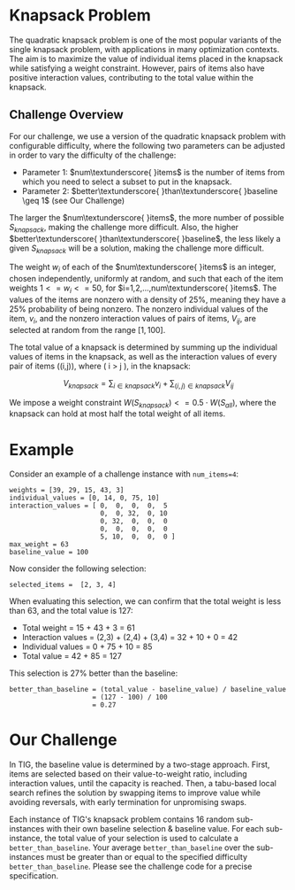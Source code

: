 # Knapsack Problem

The quadratic knapsack problem is one of the most popular variants of the single knapsack problem, with applications in many optimization contexts. The aim is to maximize the value of individual items placed in the knapsack while satisfying a weight constraint. However, pairs of items also have positive interaction values, contributing to the total value within the knapsack.


## Challenge Overview

For our challenge, we use a version of the quadratic knapsack problem with configurable difficulty, where the following two parameters can be adjusted in order to vary the difficulty of the challenge:

- Parameter 1:  $num\textunderscore{ }items$ is the number of items from which you need to select a subset to put in the knapsack. 
- Parameter 2: $better\textunderscore{ }than\textunderscore{ }baseline \geq 1$ (see Our Challenge)

The larger the $num\textunderscore{ }items$, the more number of possible $S_{knapsack}$, making the challenge more difficult. Also, the higher $better\textunderscore{ }than\textunderscore{ }baseline$, the less likely a given $S_{knapsack}$ will be a solution, making the challenge more difficult.

The weight $w_i$ of each of the $num\textunderscore{ }items$ is an integer, chosen independently, uniformly at random, and such that each of the item weights $1 <= w_i <= 50$, for $i=1,2,...,num\textunderscore{ }items$. The values of the items are nonzero  with a density of 25%, meaning they have a 25% probability of being nonzero. The nonzero individual values of the item, $v_i$, and the nonzero interaction values of pairs of items,  $V_{ij}$, are selected at random from the range $[1,100]$.

The total value of a knapsack is determined by summing up the individual values of items in the knapsack, as well as the interaction values of every pair of items \((i,j)\), where \( i > j \), in the knapsack:

$$
V_{knapsack} = \sum_{i \in knapsack}{v_i} + \sum_{(i,j)\in knapsack}{V_{ij}}
$$

We impose a weight constraint $W(S_{knapsack}) <= 0.5 \cdot W(S_{all})$, where the knapsack can hold at most half the total weight of all items.


# Example

Consider an example of a challenge instance with `num_items=4`:

```
weights = [39, 29, 15, 43, 3]
individual_values = [0, 14, 0, 75, 10]
interaction_values = [ 0,  0,  0,  0,  5
                       0,  0, 32,  0, 10
                       0, 32,  0,  0,  0
                       0,  0,  0,  0,  0
                       5, 10,  0,  0,  0 ]
max_weight = 63
baseline_value = 100
```

Now consider the following selection:

```
selected_items =  [2, 3, 4]
```

When evaluating this selection, we can confirm that the total weight is less than 63, and the total value is 127:

* Total weight = 15 + 43 + 3 = 61
* Interaction values = (2,3) + (2,4) + (3,4) = 32 + 10 + 0 = 42
* Individual values = 0 + 75 + 10 = 85
* Total value = 42 + 85 = 127

This selection is 27% better than the baseline: 
```
better_than_baseline = (total_value - baseline_value) / baseline_value 
                     = (127 - 100) / 100 
                     = 0.27
```

# Our Challenge 
In TIG, the baseline value is determined by a two-stage approach. First, items are selected based on their value-to-weight ratio, including interaction values, until the capacity is reached. Then, a tabu-based local search refines the solution by swapping items to improve value while avoiding reversals, with early termination for unpromising swaps.

Each instance of TIG's knapsack problem contains 16 random sub-instances with their own baseline selection & baseline value. For each sub-instance, the total value of your selection is used to calculate a `better_than_baseline`. Your average `better_than_baseline` over the sub-instances must be greater than or equal to the specified difficulty `better_than_baseline`. Please see the challenge code for a precise specification.